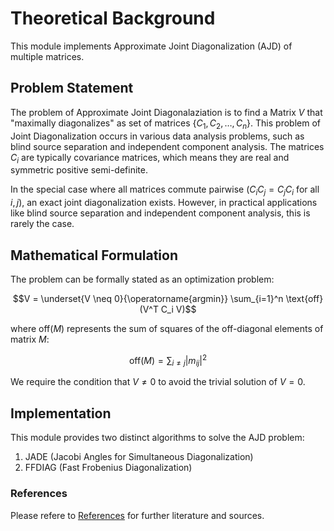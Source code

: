 # Theoretical Background

This module implements Approximate Joint Diagonalization (AJD) of multiple matrices.

## Problem Statement


The problem of Approximate Joint Diagonalaziation is to find a Matrix $V$ that "maximally diagonalizes" as set of matrices
$\{C_1, C_2, \ldots, C_n\}$. This problem of Joint Diagonalization occurs in various data analysis problems, such as
blind source separation and independent component analysis. The matrices $C_i$ are typically covariance matrices, which
means they are real and symmetric positive semi-definite.

In the special case where all matrices commute pairwise ($C_iC_j = C_jC_i$ for all $i,j$), an exact joint diagonalization exists. However, in practical applications like blind source separation and independent component analysis, this is rarely the case.

## Mathematical Formulation

The problem can be formally stated as an optimization problem:

```math
V = \underset{V \neq 0}{\operatorname{argmin}} \sum_{i=1}^n \text{off}(V^T C_i V)
```

where $\text{off}(M)$ represents the sum of squares of the off-diagonal elements of matrix $M$:

```math
\text{off}(M) = \sum_{i \neq j} |m_{ij}|^2
```
We require the condition that $V\neq 0$ to avoid the trivial solution of $V=0$.

## Implementation

This module provides two distinct algorithms to solve the AJD problem:

1. JADE (Jacobi Angles for Simultaneous Diagonalization)
2. FFDIAG (Fast Frobenius Diagonalization)

### References

Please refere to [References](references.md) for further literature and sources.
